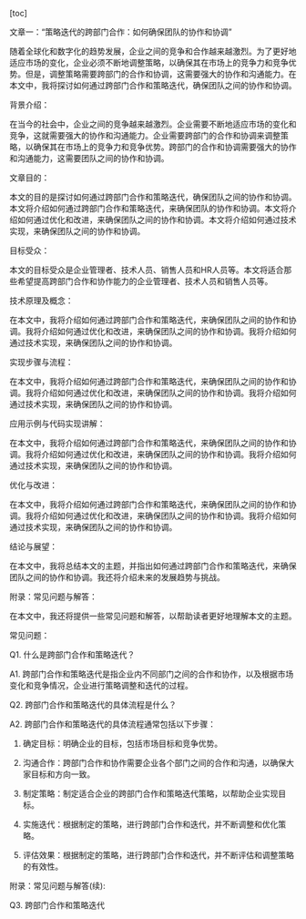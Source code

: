 
[toc]                    
                
                
文章一：“策略迭代的跨部门合作：如何确保团队的协作和协调”

随着全球化和数字化的趋势发展，企业之间的竞争和合作越来越激烈。为了更好地适应市场的变化，企业必须不断地调整策略，以确保其在市场上的竞争力和竞争优势。但是，调整策略需要跨部门的合作和协调，这需要强大的协作和沟通能力。在本文中，我将探讨如何通过跨部门合作和策略迭代，确保团队之间的协作和协调。

背景介绍：

在当今的社会中，企业之间的竞争越来越激烈。企业需要不断地适应市场的变化和竞争，这就需要强大的协作和沟通能力。企业需要跨部门的合作和协调来调整策略，以确保其在市场上的竞争力和竞争优势。跨部门的合作和协调需要强大的协作和沟通能力，这需要团队之间的协作和协调。

文章目的：

本文的目的是探讨如何通过跨部门合作和策略迭代，确保团队之间的协作和协调。本文将介绍如何通过跨部门合作和策略迭代，来确保团队的协作和协调。本文将介绍如何通过优化和改进，来确保团队之间的协作和协调。本文将介绍如何通过技术实现，来确保团队之间的协作和协调。

目标受众：

本文的目标受众是企业管理者、技术人员、销售人员和HR人员等。本文将适合那些希望提高跨部门合作和协作能力的企业管理者、技术人员和销售人员等。

技术原理及概念：

在本文中，我将介绍如何通过跨部门合作和策略迭代，来确保团队之间的协作和协调。我将介绍如何通过优化和改进，来确保团队之间的协作和协调。我将介绍如何通过技术实现，来确保团队之间的协作和协调。

实现步骤与流程：

在本文中，我将介绍如何通过跨部门合作和策略迭代，来确保团队之间的协作和协调。我将介绍如何通过优化和改进，来确保团队之间的协作和协调。我将介绍如何通过技术实现，来确保团队之间的协作和协调。

应用示例与代码实现讲解：

在本文中，我将介绍如何通过跨部门合作和策略迭代，来确保团队之间的协作和协调。我将介绍如何通过优化和改进，来确保团队之间的协作和协调。我将介绍如何通过技术实现，来确保团队之间的协作和协调。

优化与改进：

在本文中，我将介绍如何通过跨部门合作和策略迭代，来确保团队之间的协作和协调。我将介绍如何通过优化和改进，来确保团队之间的协作和协调。我将介绍如何通过技术实现，来确保团队之间的协作和协调。

结论与展望：

在本文中，我将总结本文的主题，并指出如何通过跨部门合作和策略迭代，来确保团队之间的协作和协调。我还将介绍未来的发展趋势与挑战。

附录：常见问题与解答：

在本文中，我还将提供一些常见问题和解答，以帮助读者更好地理解本文的主题。

常见问题：

Q1. 什么是跨部门合作和策略迭代？

A1. 跨部门合作和策略迭代是指企业内不同部门之间的合作和协作，以及根据市场变化和竞争情况，企业进行策略调整和迭代的过程。

Q2. 跨部门合作和策略迭代的具体流程是什么？

A2. 跨部门合作和策略迭代的具体流程通常包括以下步骤：

1. 确定目标：明确企业的目标，包括市场目标和竞争优势。

2. 沟通合作：跨部门合作和协作需要企业各个部门之间的合作和沟通，以确保大家目标和方向一致。

3. 制定策略：制定适合企业的跨部门合作和策略迭代策略，以帮助企业实现目标。

4. 实施迭代：根据制定的策略，进行跨部门合作和迭代，并不断调整和优化策略。

5. 评估效果：根据制定的策略，进行跨部门合作和迭代，并不断评估和调整策略的有效性。

附录：常见问题与解答(续):

Q3. 跨部门合作和策略迭代

